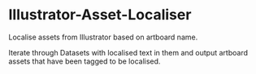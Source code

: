 # Illustrator-Asset-Localiser
Localise assets from Illustrator based on artboard name.

Iterate through Datasets with localised text in them and output artboard assets that have been tagged to be localised.
